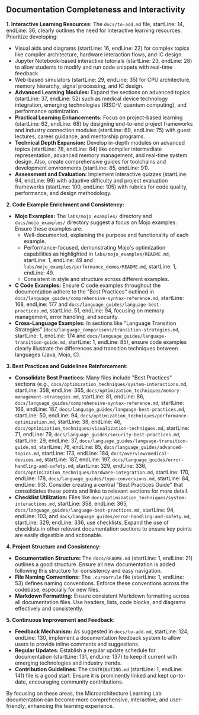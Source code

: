 
## Documentation Completeness and Interactivity

**1. Interactive Learning Resources:** The `docs/to-add.md` file, startLine: 14, endLine: 36, clearly outlines the need for interactive learning resources.  Prioritize developing:

* Visual aids and diagrams (startLine: 16, endLine: 22) for complex topics like compiler architecture, hardware interaction flows, and IC design.
* Jupyter Notebook-based interactive tutorials (startLine: 23, endLine: 28) to allow students to modify and run code snippets with real-time feedback.
* Web-based simulators (startLine: 29, endLine: 35) for CPU architecture, memory hierarchy, signal processing, and IC design.
* **Advanced Learning Modules:** Expand the sections on advanced topics (startLine: 37, endLine: 52) such as medical device technology integration, emerging technologies (RISC-V, quantum computing), and performance optimization.
* **Practical Learning Enhancements:** Focus on project-based learning (startLine: 62, endLine: 68) by designing end-to-end project frameworks and industry connection modules (startLine: 69, endLine: 75) with guest lectures, career guidance, and mentorship programs.
* **Technical Depth Expansion:** Develop in-depth modules on advanced topics (startLine: 78, endLine: 84) like compiler intermediate representation, advanced memory management, and real-time system design. Also, create comprehensive guides for toolchains and development environments (startLine: 85, endLine: 91).
* **Assessment and Evaluation:** Implement interactive quizzes (startLine: 94, endLine: 99) with adaptive difficulty and project evaluation frameworks (startLine: 100, endLine: 105) with rubrics for code quality, performance, and design methodology.

**2. Code Example Enrichment and Consistency:**

* **Mojo Examples:** The `labs/mojo_examples/` directory and `docs/mojo_examples/` directory suggest a focus on Mojo examples. Ensure these examples are:
  * Well-documented, explaining the purpose and functionality of each example.
  * Performance-focused, demonstrating Mojo's optimization capabilities as highlighted in `labs/mojo_examples/README.md`, startLine: 1, endLine: 49 and `labs/mojo_examples/performance_demos/README.md`, startLine: 1, endLine: 49.
  * Consistent in style and structure across different examples.
* **C Code Examples:**  Ensure C code examples throughout the documentation adhere to the "Best Practices" outlined in `docs/language_guides/comprehensive-syntax-reference.md`, startLine: 168, endLine: 177 and `docs/language_guides/language-best-practices.md`, startLine: 51, endLine: 94, focusing on memory management, error handling, and security.
* **Cross-Language Examples:** In sections like "Language Transition Strategies" (`docs/language_comparisons/transition-strategies.md`, startLine: 1, endLine: 174 and `docs/language_guides/language-transition-guide.md`, startLine: 1, endLine: 85), ensure code examples clearly illustrate the differences and transition techniques between languages (Java, Mojo, C).

**3. Best Practices and Guidelines Reinforcement:**

* **Consolidate Best Practices:**  Many files include "Best Practices" sections (e.g., `docs/optimization_techniques/system-interactions.md`, startLine: 358, endLine: 365, `docs/optimization_techniques/memory-management-strategies.md`, startLine: 81, endLine: 86, `docs/language_guides/comprehensive-syntax-reference.md`, startLine: 166, endLine: 187, `docs/language_guides/language-best-practices.md`, startLine: 50, endLine: 94, `docs/optimization_techniques/performance-optimization.md`, startLine: 38, endLine: 46, `docs/optimization_techniques/visualization-techniques.md`, startLine: 71, endLine: 79, `docs/language_guides/security-best-practices.md`, startLine: 29, endLine: 37, `docs/language_guides/language-transition-guide.md`, startLine: 76, endLine: 85, `docs/language_guides/advanced-topics.md`, startLine: 173, endLine: 184, `docs/overview/medical-devices.md`, startLine: 187, endLine: 197, `docs/language_guides/error-handling-and-safety.md`, startLine: 329, endLine: 336, `docs/optimization_techniques/hardware-integration.md`, startLine: 170, endLine: 178, `docs/language_guides/type-conversions.md`, startLine: 84, endLine: 93). Consider creating a central "Best Practices Guide" that consolidates these points and links to relevant sections for more detail.
* **Checklist Utilization:**  Files like `docs/optimization_techniques/system-interactions.md`, startLine: 358, endLine: 365, `docs/language_guides/language-best-practices.md`, startLine: 94, endLine: 103, and `docs/language_guides/error-handling-and-safety.md`, startLine: 329, endLine: 336, use checklists. Expand the use of checklists in other relevant documentation sections to ensure key points are easily digestible and actionable.

**4. Project Structure and Consistency:**

* **Documentation Structure:**  The `docs/README.md` (startLine: 1, endLine: 21) outlines a good structure. Ensure all new documentation is added following this structure for consistency and easy navigation.
* **File Naming Conventions:** The `.cursorrule` file (startLine: 1, endLine: 53) defines naming conventions.  Enforce these conventions across the codebase, especially for new files.
* **Markdown Formatting:** Ensure consistent Markdown formatting across all documentation files. Use headers, lists, code blocks, and diagrams effectively and consistently.

**5. Continuous Improvement and Feedback:**

* **Feedback Mechanism:** As suggested in `docs/to-add.md`, startLine: 124, endLine: 130, implement a documentation feedback system to allow users to provide inline comments and suggestions.
* **Regular Updates:** Establish a regular update schedule for documentation (startLine: 131, endLine: 137) to keep it current with emerging technologies and industry trends.
* **Contribution Guidelines:** The `CONTRIBUTING.md` (startLine: 1, endLine: 141) file is a good start.  Ensure it is prominently linked and kept up-to-date, encouraging community contributions.

By focusing on these areas, the Microarchitecture Learning Lab documentation can become more comprehensive, interactive, and user-friendly, enhancing the learning experience.

